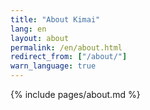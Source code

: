 ```yaml
---
title: "About Kimai"
lang: en
layout: about
permalink: /en/about.html
redirect_from: ["/about/"]
warn_language: true
---
```


{% include pages/about.md %}